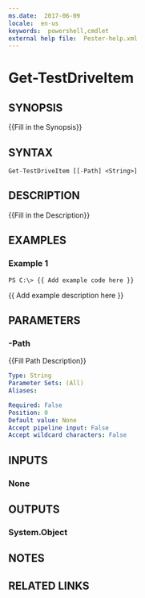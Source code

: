 ```yaml
---
ms.date:  2017-06-09
locale:  en-us
keywords:  powershell,cmdlet
external help file:  Pester-help.xml
---
```


# Get-TestDriveItem

## SYNOPSIS
{{Fill in the Synopsis}}

## SYNTAX

```
Get-TestDriveItem [[-Path] <String>]
```

## DESCRIPTION
{{Fill in the Description}}

## EXAMPLES

### Example 1
```
PS C:\> {{ Add example code here }}
```

{{ Add example description here }}

## PARAMETERS

### -Path
{{Fill Path Description}}

```yaml
Type: String
Parameter Sets: (All)
Aliases: 

Required: False
Position: 0
Default value: None
Accept pipeline input: False
Accept wildcard characters: False
```

## INPUTS

### None


## OUTPUTS

### System.Object

## NOTES

## RELATED LINKS

